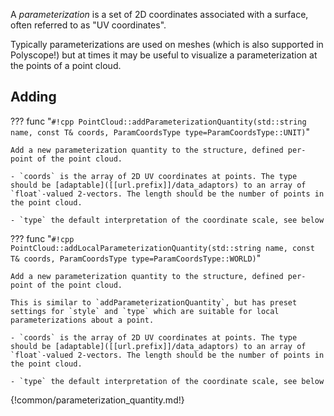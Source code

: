 A _parameterization_ is a set of 2D coordinates associated with a surface, often referred to as "UV coordinates". 

Typically parameterizations are used on meshes (which is also supported in Polyscope!) but at times it may be useful to visualize a parameterization at the points of a point cloud.


## Adding

??? func "`#!cpp PointCloud::addParameterizationQuantity(std::string name, const T& coords, ParamCoordsType type=ParamCoordsType::UNIT)`"

    Add a new parameterization quantity to the structure, defined per-point of the point cloud.

    - `coords` is the array of 2D UV coordinates at points. The type should be [adaptable]([[url.prefix]]/data_adaptors) to an array of `float`-valued 2-vectors. The length should be the number of points in the point cloud.

    - `type` the default interpretation of the coordinate scale, see below


??? func "`#!cpp PointCloud::addLocalParameterizationQuantity(std::string name, const T& coords, ParamCoordsType type=ParamCoordsType::WORLD)`"

    Add a new parameterization quantity to the structure, defined per-point of the point cloud.
    
    This is similar to `addParameterizationQuantity`, but has preset settings for `style` and `type` which are suitable for local parameterizations about a point.

    - `coords` is the array of 2D UV coordinates at points. The type should be [adaptable]([[url.prefix]]/data_adaptors) to an array of `float`-valued 2-vectors. The length should be the number of points in the point cloud.

    - `type` the default interpretation of the coordinate scale, see below


{!common/parameterization_quantity.md!}
